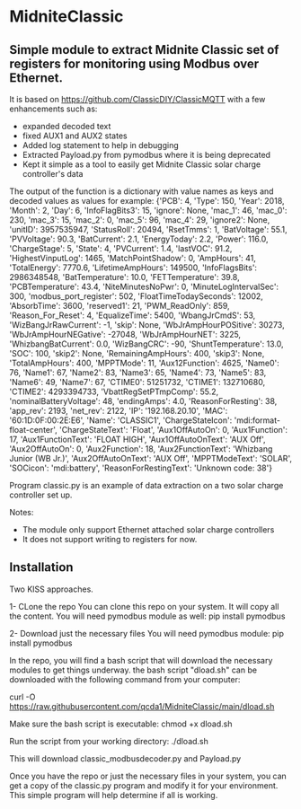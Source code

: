 # MidniteClassic
## Simple module to extract Midnite Classic set of registers for monitoring using Modbus over Ethernet.

It is based on https://github.com/ClassicDIY/ClassicMQTT with a few enhancements such as:
- expanded decoded text
- fixed AUX1 and AUX2 states
- Added log statement to help in debugging
- Extracted Payload.py from pymodbus where it is being deprecated
- Kept it simple as a tool to easily get Midnite Classic solar charge controller's data

The output of the function is a dictionary with value names as keys and decoded values as values for example:
{'PCB': 4, 'Type': 150, 'Year': 2018, 'Month': 2, 'Day': 6, 'InfoFlagBits3': 15, 'ignore': None, 'mac_1': 46, 'mac_0': 230, 'mac_3': 15, 'mac_2': 0, 'mac_5': 96, 'mac_4': 29, 'ignore2': None, 'unitID': 3957535947, 'StatusRoll': 20494, 'RsetTmms': 1, 'BatVoltage': 55.1, 'PVVoltage': 90.3, 'BatCurrent': 2.1, 'EnergyToday': 2.2, 'Power': 116.0, 'ChargeStage': 5, 'State': 4, 'PVCurrent': 1.4, 'lastVOC': 91.2, 'HighestVinputLog': 1465, 'MatchPointShadow': 0, 'AmpHours': 41, 'TotalEnergy': 7770.6, 'LifetimeAmpHours': 149500, 'InfoFlagsBits': 2986348548, 'BatTemperature': 10.0, 'FETTemperature': 39.8, 'PCBTemperature': 43.4, 'NiteMinutesNoPwr': 0, 'MinuteLogIntervalSec': 300, 'modbus_port_register': 502, 'FloatTimeTodaySeconds': 12002, 'AbsorbTime': 3600, 'reserved1': 21, 'PWM_ReadOnly': 859, 'Reason_For_Reset': 4, 'EqualizeTime': 5400, 'WbangJrCmdS': 53, 'WizBangJrRawCurrent': -1, 'skip': None, 'WbJrAmpHourPOSitive': 30273, 'WbJrAmpHourNEGative': -27048, 'WbJrAmpHourNET': 3225, 'WhizbangBatCurrent': 0.0, 'WizBangCRC': -90, 'ShuntTemperature': 13.0, 'SOC': 100, 'skip2': None, 'RemainingAmpHours': 400, 'skip3': None, 'TotalAmpHours': 400, 'MPPTMode': 11, 'Aux12Function': 4625, 'Name0': 76, 'Name1': 67, 'Name2': 83, 'Name3': 65, 'Name4': 73, 'Name5': 83, 'Name6': 49, 'Name7': 67, 'CTIME0': 51251732, 'CTIME1': 132710680, 'CTIME2': 4293394733, 'VbattRegSetPTmpComp': 55.2, 'nominalBatteryVoltage': 48, 'endingAmps': 4.0, 'ReasonForResting': 38, 'app_rev': 2193, 'net_rev': 2122, 'IP': '192.168.20.10', 'MAC': '60:1D:0F:00:2E:E6', 'Name': 'CLASSIC1', 'ChargeStateIcon': 'mdi:format-float-center', 'ChargeStateText': 'Float', 'Aux1OffAutoOn': 0, 'Aux1Function': 17, 'Aux1FunctionText': 'FLOAT HIGH', 'Aux1OffAutoOnText': 'AUX Off', 'Aux2OffAutoOn': 0, 'Aux2Function': 18, 'Aux2FunctionText': 'Whizbang Junior (WB Jr.)', 'Aux2OffAutoOnText': 'AUX Off', 'MPPTModeText': 'SOLAR', 'SOCicon': 'mdi:battery', 'ReasonForRestingText': 'Unknown code: 38'}

Program classic.py is an example of data extraction on a two solar charge controller set up.

Notes:
- The module only support Ethernet attached solar charge controllers
- It does not support writing to registers for now.

## Installation
Two KISS approaches.

1- CLone the repo
You can clone this repo on your system. It will copy all the content.
You will need pymodbus module as well: pip install pymodbus

2- Download just the necessary files
You will need pymodbus module:
pip install pymodbus

In the repo, you will find a bash script that will download the necessary modules to get things underway. the bash script "dload.sh" can be downloaded with the following command from your computer:

curl -O https://raw.githubusercontent.com/qcda1/MidniteClassic/main/dload.sh

Make sure the bash script is executable: chmod +x dload.sh

Run the script from your working directory: ./dload.sh

This will download classic_modbusdecoder.py and Payload.py


Once you have the repo or just the necessary files in your system, you can get a copy of the classic.py program and modify it for your environment. This simple program will help determine if all is working.


